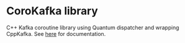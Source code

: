 # CoroKafka library
C++ Kafka coroutine library using Quantum dispatcher and wrapping CppKafka. See [here](https://bbgithub.dev.bloomberg.com/eor/corokafka/tree/master/corokafka) for documentation.
